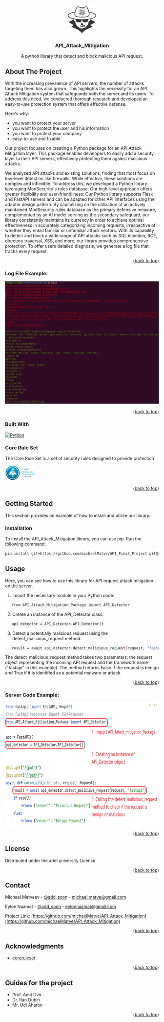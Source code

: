 

<!-- PROJECT LOGO -->
<br />
<div align="center">
  <a href="https://github.com/michaelMatve/API_Attack_Mitigation">
    <img src="images/api_logo_trans_back.png" alt="Logo" width="100" height="100">
  </a>

  <h3 align="center">API_Attack_Mitigation</h3>

  <p align="center">
    A python library that detect and block malicious API request.
    <br />
 </p>
</div>




<!-- ABOUT THE PROJECT -->
## About The Project

With the increasing prevalence of API servers, the number of attacks targeting them has also grown. This highlights the necessity for an API Attack Mitigation system that safeguards both the server and its users. To address this need, we conducted thorough research and developed an easy-to-use protection system that offers effective defense.

Here's why:
* you want to protect your server
* you want to protect the user and his information
* you want to protect your company
* easy-to-use and fixable.

Our project focuses on creating a Python package for an API Attack Mitigation layer. This package enables developers to easily add a security layer to their API servers, effectively protecting them against malicious attacks. 


We analyzed API attacks and existing solutions, finding that most focus on low-level detection like firewalls. While effective, these solutions are complex and inflexible. To address this, we developed a Python library leveraging ModSecurity's rules database. Our high-level approach offers greater flexibility and user-friendliness.
Our Python library supports Flask and FastAPI servers and can be adapted for other API interfaces using the adapter design pattern. By capitalizing on the utilization of an actively maintained ModSecurity rules database as the primary defensive measure, complemented by an AI model serving as the secondary safeguard, our library consistently maintains its currency in order to achieve optimal effectiveness in accurately categorizing incoming requests, irrespective of whether they entail familiar or unfamiliar attack vectors.
With its capability to detect and block a wide range of API attacks such as SQL injection, RCE, directory traversal, XSS, and more, our library provides comprehensive protection. To offer users detailed diagnosis, we generate a log file that tracks every request.
<p align="right">(<a href="#readme-top">back to top</a>)</p>


### Log File Example:


  <a href="https://github.com/michaelMatve/API_Attack_Mitigation">
    <img src="images/log_example.png" alt="log_code" width="800" height="400">
  </a>
<p align="right">(<a href="#readme-top">back to top</a>)</p>



### Built With

<a href="https://www.python.org/">
  <img src="https://www.python.org/static/img/python-logo.png" alt="Python" height="24">
</a>

### Core Rule Set

The Core Rule Set is a set of security rules designed to provide protection

<a href="https://coreruleset.org/installation/">
  <img src="https://raw.githubusercontent.com/michaelMatve/API_Attack_Mitigation/main/images/mod_logo.png" alt="Core Rule Set" height="50">
</a>

<p align="right">(<a href="#readme-top">back to top</a>)</p>



<!-- GETTING STARTED -->
## Getting Started

This section provides an example of how to install and utilize our library.

### Installation

To install the API_Attack_Mitigation library, you can use pip. Run the following command:
   ```sh
   pip install git+https://github.com/michaelMatve/API_Final_Project.git@v0.0.5
   ```
## Usage

Here, you can see how to use this library for API request attack mitigation on the server.

1. Import the necessary module in your Python code:
```sh
   from API_Attack_Mitigation_Package import API_Detector
```
2. Create an instance of the API_Detector class:
```sh
   api_detector = API_Detector.API_Detector()
```
3. Detect a potentially malicious request using the detect_malicious_request method:
```sh
   result = await api_detector.detect_malicious_request(request, "fastapi")
```
The detect_malicious_request method takes two parameters: the request object representing the incoming API request and the framework name ("fastapi" in this example). The method returns False if the request is benign and True if it is identified as a potential malware or attack.
<p align="right">(<a href="#readme-top">back to top</a>)</p>

### Server Code Example:


  <a href="https://github.com/michaelMatve/API_Attack_Mitigation">
    <img src="images/code_example.png" alt="server_code" width="600" height="400">
  </a>
<p align="right">(<a href="#readme-top">back to top</a>)</p>



<!-- LICENSE -->
## License

Distributed under the ariel university License.

<p align="right">(<a href="#readme-top">back to top</a>)</p>



<!-- CONTACT -->
## Contact

Michael Matveev - [@add_soon]() - michael.matve@gmail.com

Eylon Naamat - [@add_soon]() - eylonnaamat@gmail.com

Project Link: [https://github.com/michaelMatve/API_Attack_Mitigation](https://github.com/michaelMatve/API_Attack_Mitigation)

<p align="right">(<a href="#readme-top">back to top</a>)</p>



<!-- ACKNOWLEDGMENTS -->
## Acknowledgments

* [coreruleset](https://coreruleset.org/installation/)

<p align="right">(<a href="#readme-top">back to top</a>)</p>

## Guides for the project

* Prof. Amit Dvir
* Dr. Ran Dubin
* Mr. Udi Aharon
<p align="right">(<a href="#readme-top">back to top</a>)</p>

